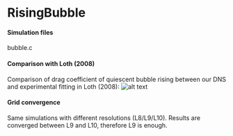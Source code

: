 # RisingBubble
#### Simulation files 
bubble.c

#### Comparison with Loth (2008)
Comparison of drag coefficient of quiescent bubble rising between our DNS and experimental fitting in Loth (2008):
![alt text]([https://github.com/[username]/[reponame]/blob/[branch]/image.jpg?raw=true](https://github.com/DeikeLab/RisingBubble/blob/main/Comparison.png))



#### Grid convergence 
Same simulations with different resolutions (L8/L9/L10). Results are converged between L9 and L10, therefore L9 is enough.
